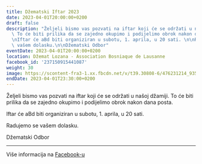 ```yaml
---
title: Džematski Iftar 2023
date: 2023-04-01T20:00:00+0200
draft: false
description: "Željeli bismo vas pozvati na iftar koji će se održati u našoj džamiji.\
  \ To će biti prilika da se zajedno okupimo i podijelimo obrok nakon dana posta.\n\
  \nIftar će aBd biti organiziran u subotu, 1. aprila, u 20 sati. \n\nRadujemo se\
  \ vašem dolasku.\n\nDžematski Odbor"
eventDate: 2023-04-01T20:00:00+0200
location: Džemat Lozana - Association Bosniaque de Lausanne
facebook_id: '237150915441087'
weight: 30
image: https://scontent-fra3-1.xx.fbcdn.net/v/t39.30808-6/476231214_935500385377228_3500090740640109385_n.jpg?_nc_cat=101&ccb=1-7&_nc_sid=9e60e4&_nc_ohc=7Z7kK7Nxsm0Q7kNvwHRZx2Y&_nc_oc=AdlLwEbQ8QudOkB6MC0K5q9OyD3Es1FcVWFfEKyt-rJau2_WQ21BBAmXkduCx-omE9c&_nc_zt=23&_nc_ht=scontent-fra3-1.xx&edm=ABTKTjYEAAAA&_nc_gid=YDGfvPjxu4HGTseiI30gPA&oh=00_AfWcQkyAhIY83fEZLZOwARZZX5khmo_loLOVmnju1zVThA&oe=68A9C5DA
endDate: 2023-04-01T23:30:00+0200
---
```


Željeli bismo vas pozvati na iftar koji će se održati u našoj džamiji. To će biti prilika da se zajedno okupimo i podijelimo obrok nakon dana posta.

Iftar će aBd biti organiziran u subotu, 1. aprila, u 20 sati. 

Radujemo se vašem dolasku.

Džematski Odbor

---

Više informacija na [Facebook-u](https://facebook.com/events/237150915441087)